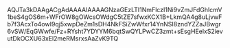AQJTa3kDAAgACgAdAAAAIAAAAGNzaGEzLTI1NmFlczI1Ni9vZmJFdGhlcmV1beS4gOS6m+WFrOW8gOWcsOWdgC5tZE7sfwxKCX1B+LkmQA4g8uLjvwFb7f3AcxTo4owI9qj5xwpDeZm1sDH4NkFSiZwWfxr14YnNSI8zndYZZaJBwgr6vSW/EqGWwfe/Fz+RYsht7YDYYM6bqtSwQYLPwCZ3zmt+sEsgHEelxS2ievutDkOCXU63xEl2meRMsrxsAaZvK9TQ
